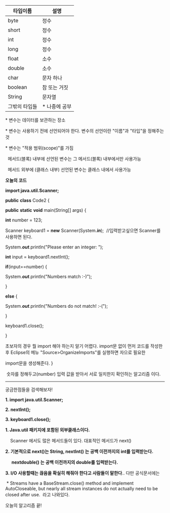 | 타입이름 | 설명 |
| --- | --- |
| byte | 정수 |
| short | 정수 |
| int | 정수 |
| long | 정수 |
| float | 소수 |
| double | 소수 |
| char | 문자 하나 |
| boolean | 참 또는 거짓 |
| String | 문자열 |
| 그밖의 타입들 | \* 나중에 공부 |

\* 변수는 데이터를 보관하는 장소

\* 변수는 사용하기 전에 선언되어야 한다. 변수의 선언이란 "이름"과 "타입"을 정해주는 것

\* 변수는 "적용 범위(scope)"를 가짐

  메서드(블록) 내부에 선언된 변수는 그 메서드(블록) 내부에서만 사용가능

  메서드 외부에 (클래스 내부) 선언된 변수는 클래스 내에서 사용가능

**오늘의 코드**

****import** java.util.Scanner;**

**public** **class** Code2 {

**public** **static** **void** main(String\[\] args) {

**int** number = 123;

Scanner keyboard1 = **new** Scanner(System.**_in_**);  //입력받고싶으면 Scanner를 사용하면 된다.

System.**_out_**.println("Please enter an integer: ");

**int** input = keyboard1.nextInt();

**if**(input\==number) {

System.**_out_**.println("Numbers match :-)");

}

**else** {

System.**_out_**.println("Numbers do not match! :-(");

}

keyboard1.close();

}

초보자의 경우 뭘 import 해야 하는지 알기 어렵다. import문 없이 먼저 코드를 작성한 후 Eclipse의 메뉴 "Source>OrganizeImports"를 실행하면 자으로 필요한 

import문을 생성해준다.
}

 숫자를 정해두고(number) 입력 값을 받아서 서로 일치한지 확인하는 알고리즘 이다.

---------------------------------------------------------------------------------------------------------------------------------------------------------

궁금한점들을 검색해보자!

****1. import** java.util.Scanner;**


**2\. nextInt();**    


**3. keyboard1.close();**


**1\. Java.util 패키지에 포함된 외부클래스이다.**

    Scanner 에서도 많은 메서드들이 있다. 대표적인 메서드가 next() 
    
    

**2\. 기본적으로 next()는 String, nextInt() 는 공백 이전까지의 int를 입력받는다.**  

     **nextdouble() 는 공백 이전까지의 double를 입력받는다.**



**3. I/O 사용할때는 끊음을 확실히 해줘야 한다고 사람들이 말한다**.. 다만 공식문서에는

 \* Streams have a BaseStream.close() method and implement AutoCloseable, but nearly all stream instances do not actually need to be closed after use.  라고 나와있다. 

오늘의 알고리즘 끝!

